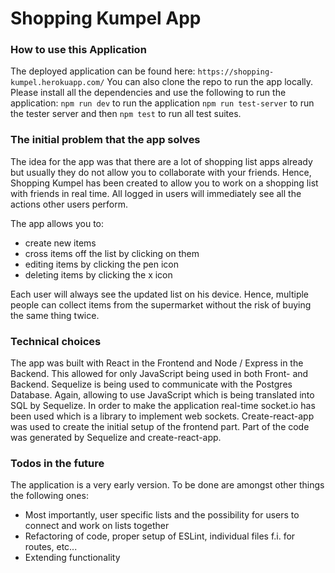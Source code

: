 # Shopping Kumpel App

### How to use this Application

The deployed application can be found here: `https://shopping-kumpel.herokuapp.com/`
You can also clone the repo to run the app locally. Please install all the dependencies and use the following to run the application: 
`npm run dev` to run the application
`npm run test-server` to run the tester server and then `npm test` to run all test suites. 

### The initial problem that the app solves

The idea for the app was that there are a lot of shopping list apps already but usually they do not allow you to collaborate with your friends. 
Hence, Shopping Kumpel has been created to allow you to work on a shopping list with friends in real time. All logged in users will immediately see all the actions other users perform.

The app allows you to: 
* create new items
* cross items off the list by clicking on them 
* editing items by clicking the pen icon
* deleting items by clicking the x icon

Each user will always see the updated list on his device. Hence, multiple people can collect items from the supermarket without the risk of buying the same thing twice. 

### Technical choices

The app was built with React in the Frontend and Node / Express in the Backend. This allowed for only JavaScript being used in both Front- and Backend.
Sequelize is being used to communicate with the Postgres Database. Again, allowing to use JavaScript which is being translated into SQL by Sequelize.
In order to make the application real-time socket.io has been used which is a library to implement web sockets. 
Create-react-app was used to create the initial setup of the frontend part. 
Part of the code was generated by Sequelize and create-react-app.

### Todos in the future

The application is a very early version. To be done are amongst other things the following ones: 
* Most importantly, user specific lists and the possibility for users to connect and work on lists together
* Refactoring of code, proper setup of ESLint, individual files f.i. for routes, etc...
* Extending functionality 
